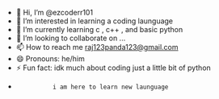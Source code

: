 - 👋 Hi, I’m @ezcoderr101
- 👀 I’m interested in learning a coding launguage
- 🌱 I’m currently learning c , c++ , and basic python
- 💞️ I’m looking to collaborate on ...
- 📫 How to reach me  raj123panda123@gmail.com
- 😄 Pronouns: he/him
- ⚡ Fun fact: idk much about coding just a little bit of python
-               i am here to learn new launguage 

<!---
ezcoderr101/ezcoderr101 is a ✨ special ✨ repository because its `README.md` (this file) appears on your GitHub profile.
You can click the Preview link to take a look at your changes.
--->
